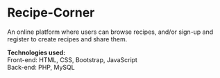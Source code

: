# Recipe-Corner

An online platform where users can browse recipes, and/or sign-up and register to create recipes and share them.

**Technologies used:** <br>
Front-end: HTML, CSS, Bootstrap, JavaScript <br>
Back-end: PHP, MySQL
